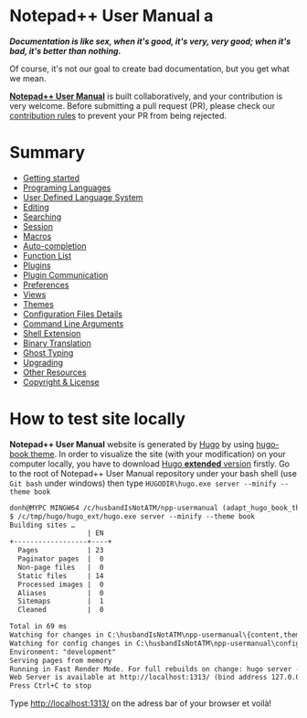 Notepad++ User Manual a
=======

***Documentation is like sex, when it's good, it's very, very good; when it's bad, it's better than nothing.***

Of course, it's not our goal to create bad documentation, but you get what we mean.

[**Notepad++ User Manual**](https://npp-user-manual.org) is built collaboratively, and your contribution is very welcome. Before submitting a pull request (PR), please check our [contribution rules](CONTRIBUTION.md) to prevent your PR from being rejected.



Summary
=======

* [Getting started](content/docs/getting-started.md)
* [Programing Languages](content/docs/programing-languages.md)
* [User Defined Language System](content/docs/user-defined-language-system.md)
* [Editing](content/docs/editing.md)
* [Searching](content/docs/searching.md)
* [Session](content/docs/session.md)
* [Macros](content/docs/macros.md)
* [Auto-completion](content/docs/auto-completion.md)
* [Function List](content/docs/function-list.md)
* [Plugins](content/docs/plugins.md)
* [Plugin Communication](content/docs/plugin-communication.md)
* [Preferences](content/docs/preferences.md)
* [Views](content/docs/views.md)
* [Themes](content/docs/themes.md)
* [Configuration Files Details](content/docs/config-files.md)
* [Command Line Arguments](content/docs/command-prompt.md)
* [Shell Extension](content/docs/shell-extension.md)
* [Binary Translation](content/docs/binary-translation.md)
* [Ghost Typing](content/docs/ghost-typing.md)
* [Upgrading](content/docs/upgrading.md)
* [Other Resources](content/docs/other-resources.md)
* [Copyright & License](content/docs/license.md)


How to test site locally
=======

**Notepad++ User Manual** website is generated by [Hugo](https://gohugo.io/) by using [hugo-book theme](https://github.com/alex-shpak/hugo-book).
In order to visualize the site (with your modification) on your computer locally, you have to download [Hugo **extended** version](https://github.com/gohugoio/hugo/releases) firstly.
Go to the root of Notepad++ User Manual repository under your bash shell (use `Git bash` under windows) then type `HUGODIR\hugo.exe server --minify --theme book`

```txt
donh@MYPC MINGW64 /c/husbandIsNotATM/npp-usermanual (adapt_hugo_book_theme)
$ /c/tmp/hugo/hugo_ext/hugo.exe server --minify --theme book
Building sites …
                   | EN
+------------------+----+
  Pages            | 23
  Paginator pages  |  0
  Non-page files   |  0
  Static files     | 14
  Processed images |  0
  Aliases          |  0
  Sitemaps         |  1
  Cleaned          |  0

Total in 69 ms
Watching for changes in C:\husbandIsNotATM\npp-usermanual\{content,themes}
Watching for config changes in C:\husbandIsNotATM\npp-usermanual\config.toml
Environment: "development"
Serving pages from memory
Running in Fast Render Mode. For full rebuilds on change: hugo server --disablastRender
Web Server is available at http://localhost:1313/ (bind address 127.0.0.1)
Press Ctrl+C to stop

```

Type [http://localhost:1313/](http://localhost:1313/) on the adress bar of your browser et voilà!

